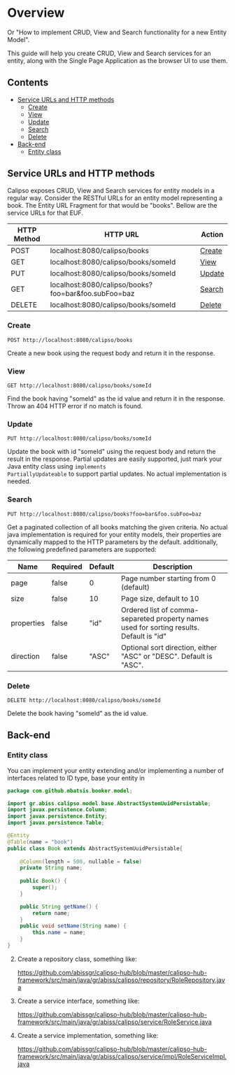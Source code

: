 
# Overview 


Or "How to implement CRUD, View and Search functionality for a new Entity Model".

This guide will help you create CRUD, View and Search services for an entity, along with the Single Page Application as the browser UI to use them. 


## Contents

- [Service URLs and HTTP methods](#service-urls-and-http-methods)
    - [Create](#create)
    - [View](#view)
    - [Update](#update)
    - [Search](#search)
    - [Delete](#delete)
- [Back-end](#back-end)
    - [Entity class](#entity-class)

## Service URLs and HTTP methods

Calipso exposes CRUD, View and Search services for entity models in a regular way. Consider the RESTful URLs for an entity model representing a book. The <e>Entity URL Fragment</e> for that would be "books". Bellow are the service URLs for that EUF.

HTTP Method   | HTTP URL | Action
------------- | ---------|--------------
POST          | localhost:8080/calipso/books | [Create](#create)
GET           | localhost:8080/calipso/books/someId | [View](#view)
PUT           | localhost:8080/calipso/books/someId | [Update](#update)
GET           | localhost:8080/calipso/books?foo=bar&foo.subFoo=baz | [Search](#search)
DELETE        | localhost:8080/calipso/books/someId | [Delete](#delete)


### Create

```
POST http://localhost:8080/calipso/books
```

Create a new book using the request body and return it in the response.


### View

```
GET http://localhost:8080/calipso/books/someId
```

Find the book having "someId" as the id value and return it in the response. Throw an 404 HTTP error if no match is found.


### Update

```
PUT http://localhost:8080/calipso/books/someId
```

Update the book with id "someId" using the request body and return the result in the response. Partial updates are easily supported, just mark your Java entity class using <code>implements PartiallyUpdateable</code> to support partial updates. No actual implementation is needed. 


### Search

```
PUT http://localhost:8080/calipso/books?foo=bar&foo.subFoo=baz
```

Get a paginated collection of all books matching the given criteria. No actual java implementation is required for your entity models, their properties are dynamically mapped to the HTTP parameters by the default. additionally, the following predefined parameters are supported:

Name       | Required | Default | Description
---------- | -------- | ------- | --------------
page       | false    | 0       | Page number starting from 0 (default)
size       | false    | 10      | Page size, default to 10
properties | false    | "id"    | Ordered list of comma-separeted property names used for sorting results. Default is "id"
direction  | false    | "ASC"   | Optional sort direction, either "ASC" or "DESC". Default is "ASC".


### Delete

```
DELETE http://localhost:8080/calipso/books/someId
```

Delete the book having "someId" as the id value.


## Back-end 

### Entity class

You can implement your entity extending and/or implementing a number of interfaces related to ID type, base your entity in 


```java
package com.github.mbatsis.booker.model;

import gr.abiss.calipso.model.base.AbstractSystemUuidPersistable;
import javax.persistence.Column;
import javax.persistence.Entity;
import javax.persistence.Table;

@Entity
@Table(name = "book")
public class Book extends AbstractSystemUuidPersistable{
    
    @Column(length = 500, nullable = false)
    private String name;
    
    public Book() {
        super();
    }

    public String getName() {
        return name;
    }
    public void setName(String name) {
        this.name = name;
    }
}

```

2) Create a repository class, something like:

    https://github.com/abissgr/calipso-hub/blob/master/calipso-hub-framework/src/main/java/gr/abiss/calipso/repository/RoleRepository.java
    
3) Create a service interface, something like:

    https://github.com/abissgr/calipso-hub/blob/master/calipso-hub-framework/src/main/java/gr/abiss/calipso/service/RoleService.java    
    
   
4) Create a service implementation, something like:

    https://github.com/abissgr/calipso-hub/blob/master/calipso-hub-framework/src/main/java/gr/abiss/calipso/service/impl/RoleServiceImpl.java
    
    
[calipso-hub-framework]:calipso-hub-framework
[calipso-hub-utilities]:calipso-hub-utilities
[calipso-hub-webapp]:calipso-hub-webapp
[Backbone]:http://backbonejs.org
[Marionette]:http://marionettejs.com
[Bootstrap]:http://getbootstrap.com
[RequireJS]:http://requirejs.org
    
